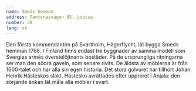 ```yaml
---
name: Smeds hemman
address: Fantsnäsvägen 95, Lovisa
number: 39
lang: se
---
```

Den första kommendanten på Svartholm, Hägerflycht, lät bygga Smeds hemman 1768. I Finland finns endast tre byggnader av samma modell som Svergies armés överstelöjtnants bostäder. På de ursprungliga ritningarna ser man den södra gaveln, som senare rivits. De äldsta av möblerna är från 1600-talet och har alla sin egen historia. Det stora golvuret har tillhört Johan Henrik Hästeskos släkt. Hästesko avrättades efter upproret i Anjala: den sörjande änkan lät måla alla möbler i svart.
